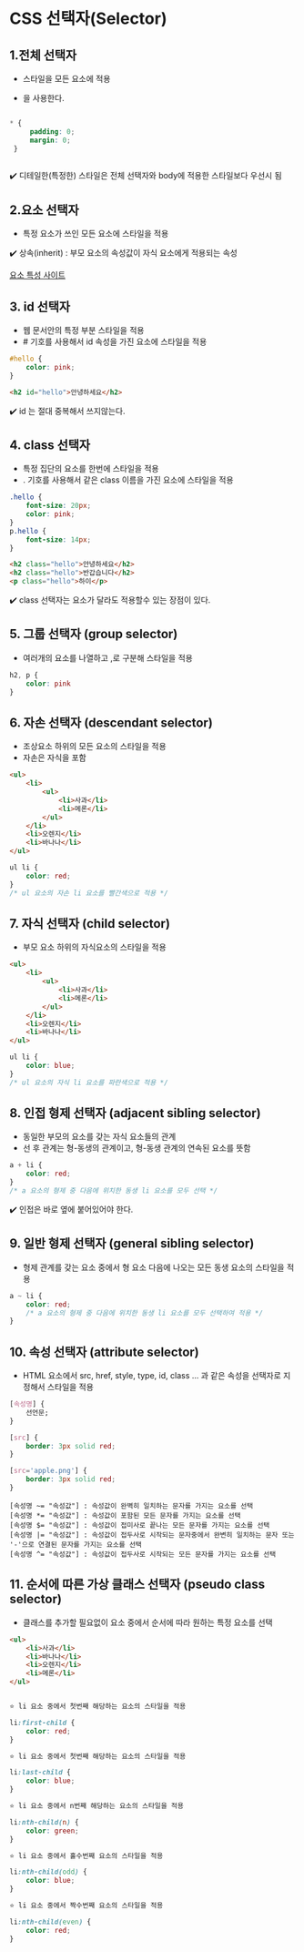 # CSS 선택자(Selector)

## 1.전체 선택자

- 스타일을 모든 요소에 적용

* 을 사용한다.

```css

* {
     padding: 0;
     margin: 0;
 }
 
```

✔️ 디테일한(특정한) 스타일은 전체 선택자와 body에 적용한 스타일보다 우선시 됨

## 2.요소 선택자

- 특정 요소가 쓰인 모든 요소에 스타일을 적용

✔️ 상속(inherit) : 부모 요소의 속성값이 자식 요소에게 적용되는 속성


[요소 특성 사이트](https://www.w3.org/TR/CSS22/propidx.html)

## 3. id 선택자

- 웹 문서안의 특정 부분 스타일을 적용
- \# 기호를 사용해서 id 속성을 가진 요소에 스타일을 적용

```css
#hello {
    color: pink;
}
```

```html
<h2 id="hello">안녕하세요</h2>
```

✔️ id 는 절대 중복해서 쓰지않는다.

## 4. class 선택자

- 특정 집단의 요소를 한번에 스타일을 적용
- \. 기호를 사용해서 같은 class 이름을 가진 요소에 스타일을 적용

```css
.hello {
    font-size: 20px;
    color: pink;
}
p.hello {
    font-size: 14px;
}
```

```html
<h2 class="hello">안녕하세요</h2>
<h2 class="hello">반갑습니다</h2>
<p class="hello">하이</p>
```
✔️ class 선택자는 요소가 달라도 적용할수 있는 장점이 있다.

## 5. 그룹 선택자 (group selector)

- 여러개의 요소를 나열하고 ,로 구분해 스타일을 적용

```css
h2, p {
    color: pink
}
```

## 6. 자손 선택자 (descendant selector)

- 조상요소 하위의 모든 요소의 스타일을 적용
- 자손은 자식을 포함

```html
<ul>
    <li>
        <ul>
            <li>사과</li>
            <li>메론</li>
        </ul>
    </li>
    <li>오렌지</li>
    <li>바나나</li>
</ul>
```

```css
ul li {
    color: red;
}
/* ul 요소의 자손 li 요소를 빨간색으로 적용 */
```

## 7. 자식 선택자 (child selector)
- 부모 요소 하위의 자식요소의 스타일을 적용


```html
<ul>
    <li>
        <ul>
            <li>사과</li>
            <li>메론</li>
        </ul>
    </li>
    <li>오렌지</li>
    <li>바나나</li>
</ul>
```

```css
ul li {
    color: blue;
}
/* ul 요소의 자식 li 요소를 파란색으로 적용 */
```

## 8. 인접 형제 선택자 (adjacent sibling selector)

- 동일한 부모의 요소를 갖는 자식 요소들의 관계
- 선 후 관계는 형-동생의 관계이고, 형-동생 관계의 연속된 요소를 뜻함

```css
a + li {
    color: red;
}
/* a 요소의 형제 중 다음에 위치한 동생 li 요소를 모두 선택 */
```
✔️ 인접은 바로 옆에 붙어있어야 한다.

## 9. 일반 형제 선택자 (general sibling selector)

- 형제 관계를 갖는 요소 중에서 형 요소 다음에 나오는 모든 동생 요소의 스타일을 적용

```css
a ~ li {
    color: red;
    /* a 요소의 형제 중 다음에 위치한 동생 li 요소를 모두 선택하여 적용 */
}
```

## 10. 속성 선택자 (attribute selector)

- HTML 요소에서 src, href, style, type, id, class ... 과 같은 속성을 선택자로 지정해서 스타일을 적용

```css
[속성명] {
    선언문;
}

[src] {
    border: 3px solid red;
}

[src='apple.png'] {
    border: 3px solid red;
}
```

```
[속성명 ~= "속성값"] : 속성값이 완벽히 일치하는 문자를 가지는 요소를 선택
[속성명 *= "속성값"] : 속성값이 포함된 모든 문자를 가지는 요소를 선택
[속성명 $= "속성값"] : 속성값이 접미사로 끝나는 모든 문자를 가지는 요소를 선택
[속성명 |= "속성값"] : 속성값이 접두사로 시작되는 문자중에서 완변히 일치하는 문자 또는 '-'으로 연결된 문자를 가지는 요소를 선택
[속성명 ^= "속성값"] : 속성값이 접두사로 시작되는 모든 문자를 가지는 요소를 선택
```

## 11. 순서에 따른 가상 클래스 선택자 (pseudo class selector)
- 클래스를 추가할 필요없이 요소 중에서 순서에 따라 원하는 특정 요소를 선택

```html
<ul>
    <li>사과</li>
    <li>바나나</li>
    <li>오렌지</li>
    <li>메론</li>
</ul>
```

```css

⭐️ li 요소 중에서 첫번째 해당하는 요소의 스타일을 적용

li:first-child {
    color: red;
}

⭐️ li 요소 중에서 첫번째 해당하는 요소의 스타일을 적용

li:last-child {
    color: blue;
}

⭐️ li 요소 중에서 n번째 해당하는 요소의 스타일을 적용

li:nth-child(n) {
    color: green;
}

⭐️ li 요소 중에서 홀수번째 요소의 스타일을 적용

li:nth-child(odd) {
    color: blue;
}

⭐️ li 요소 중에서 짝수번째 요소의 스타일을 적용

li:nth-child(even) {
    color: red;
}
```